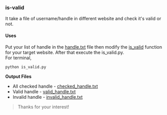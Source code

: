 ### is-valid
It take a file of username/handle in different website and check it's valid or not.

#### Uses
Put your list of handle in the [handle.txt](data/handle.txt) file then modify the [is_valid](https://github.com/Saikat-S/is-valid/blob/ebeafeb7addbc0396e98ab641264b7f52dfa1d11/is_valid.py#L3) function for your target website. After that execute the is_valid.py.\
For terminal,
```bash
python is_valid.py
```
**Output Files**
* All checked handle - [checked_handle.txt](data/checked_handle.txt)
* Valid handle - [valid_handle.txt](data/valid_handle.txt)
* Invalid handle - [invalid_handle.txt](data/invalid_handle.txt)


> Thanks for your interest!
